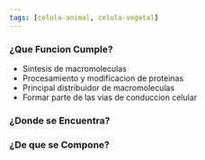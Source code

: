 ```yaml
---
tags: [celula-animal, celula-vegetal]
---
```


### ¿Que Funcion Cumple?

- Sintesis de macromoleculas
- Procesamiento y modificacion de proteinas
- Principal distribuidor de macromoleculas
- Formar parte de las vias de conduccion celular

### ¿Donde se Encuentra?


### ¿De que se Compone?